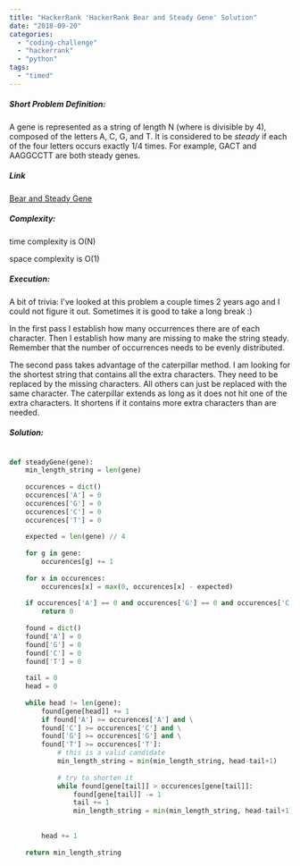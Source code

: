 ```yaml
---
title: "HackerRank 'HackerRank Bear and Steady Gene' Solution"
date: "2018-09-20"
categories: 
  - "coding-challenge"
  - "hackerrank"
  - "python"
tags: 
  - "timed"
---
```


##### Short Problem Definition:

A gene is represented as a string of length N (where is divisible by 4), composed of the letters A, C, G, and T. It is considered to be _steady_ if each of the four letters occurs exactly 1/4 times. For example, GACT and AAGGCCTT are both steady genes.

##### Link

[Bear and Steady Gene](https://www.hackerrank.com/challenges/bear-and-steady-gene)

##### Complexity:

time complexity is O(N)

space complexity is O(1)

##### Execution:

A bit of trivia: I've looked at this problem a couple times 2 years ago and I could not figure it out. Sometimes it is good to take a long break :)

In the first pass I establish how many occurrences there are of each character. Then I establish how many are missing to make the string steady. Remember that the number of occurrences needs to be evenly distributed.

The second pass takes advantage of the caterpillar method. I am looking for the shortest string that contains all the extra characters. They need to be replaced by the missing characters. All others can just be replaced with the same character. The caterpillar extends as long as it does not hit one of the extra characters. It shortens if it contains more extra characters than are needed.

##### Solution:

```python

def steadyGene(gene):
    min_length_string = len(gene)
    
    occurences = dict()
    occurences['A'] = 0
    occurences['G'] = 0
    occurences['C'] = 0
    occurences['T'] = 0
    
    expected = len(gene) // 4
    
    for g in gene:
        occurences[g] += 1
    
    for x in occurences:
        occurences[x] = max(0, occurences[x] - expected)
    
    if occurences['A'] == 0 and occurences['G'] == 0 and occurences['C'] == 0 and occurences['T'] == 0:
        return 0
    
    found = dict()
    found['A'] = 0
    found['G'] = 0
    found['C'] = 0
    found['T'] = 0
    
    tail = 0
    head = 0
    
    while head != len(gene):
        found[gene[head]] += 1
        if found['A'] >= occurences['A'] and \
        found['C'] >= occurences['C'] and \
        found['G'] >= occurences['G'] and \
        found['T'] >= occurences['T']:
            # this is a valid candidate
            min_length_string = min(min_length_string, head-tail+1)
            
            # try to shorten it
            while found[gene[tail]] > occurences[gene[tail]]:
                found[gene[tail]] -= 1
                tail += 1
                min_length_string = min(min_length_string, head-tail+1)
            
            
        head += 1
    
    return min_length_string
```
